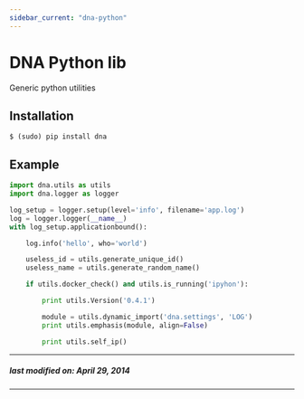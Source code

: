 ```yaml
---
sidebar_current: "dna-python"
---
```


# DNA Python lib

Generic python utilities

Installation
------------

```console
$ (sudo) pip install dna
```

Example
-----

```python
import dna.utils as utils
import dna.logger as logger

log_setup = logger.setup(level='info', filename='app.log')
log = logger.logger(__name__)
with log_setup.applicationbound():

    log.info('hello', who='world')

    useless_id = utils.generate_unique_id()
    useless_name = utils.generate_random_name()

    if utils.docker_check() and utils.is_running('ipyhon'):

        print utils.Version('0.4.1')

        module = utils.dynamic_import('dna.settings', 'LOG')
        print utils.emphasis(module, align=False)

        print utils.self_ip()
```

---
##### last modified on: April 29, 2014
---
